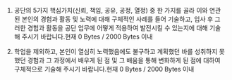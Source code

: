1. 공단의 5가지 핵심가치(신뢰, 책임, 공유, 공정, 열정) 중 한 가지를 골라 이와 연관된 본인의 경험과 활동 및 노력에 대해 구체적인 사례를 들어 기술하고,
입사 후 그러한 경험과 활동을 공단 업무에 어떻게 적용하여 발전시킬 수 있는지에 대해 기술해 주시기 바랍니다.현재 0 Bytes / 2000 Bytes 이내
 
 
2. 학업을 제외하고, 본인이 열심히 노력했음에도 불구하고 계획했던 바를 성취하지 못했던 경험과 그 과정에서 배우게 된 점 및 그 배움을 통해
변화하게 된 점에 대하여 구체적으로 기술해 주시기 바랍니다.현재 0 Bytes / 2000 Bytes 이내
